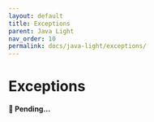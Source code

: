 ```yaml
---
layout: default
title: Exceptions
parent: Java Light
nav_order: 10
permalink: docs/java-light/exceptions/
---
```


# Exceptions

**🚧 Pending...**
